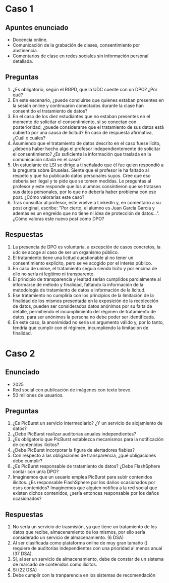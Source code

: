 # Caso 1
## Apuntes enunciado

- Docencia online.
- Comunicación de la grabación de clases, consentimiento por abstinencia.
- Comentarios de clase en redes sociales sin información personal detallada.
## Preguntas
1. ¿Es obligatorio, según el RGPD, que la UDC cuente con un DPO? ¿Por qué?
2. En este escenario, ¿puede concluirse que quienes estaban presentes en la sesión online y continuaron conectados durante la clase han consentido el tratamiento de datos?
3. En el caso de los diez estudiantes que no estaban presentes en el momento de solicitar el consentimiento, si se conectan con posterioridad, ¿puede considerarse que el tratamiento de sus datos está cubierto por una causa de licitud? En caso de respuesta afirmativa, ¿Cuál o cuáles?
4. Asumiendo que el tratamiento de datos descrito en el caso fuese lícito, ¿debería haber hecho algo el profesor independientemente de solicitar el consentimiento? ¿Es suficiente la información que traslada en la comunicación citada en el caso?
5. Un estudiante de LSI se dirige a ti señalado que él fue quien respondió a la pregunta sobre Bruselas. Siente que el profesor le ha faltado al respeto y que ha publicado datos personales suyos. Cree que eso debería ser ilegal y te pide que se tomen medidas. Le preguntas al profesor y este responde que los alumnos consintieron que se tratasen sus datos personales, por lo que no debería haber problema con ese post. ¿Cómo valorarías este caso?
6. Tras consultar al profesor, este vuelve a LinkedIn y, en comentario a su post original, escribe: "Por cierto, el alumno es Juan García García y además es un engreído que no tiene ni idea de protección de datos…". ¿Cómo valoras este nuevo post como DPO?
## Respuestas
1. La presencia de DPO es voluntaria, a excepción de casos concretos, la udc se acoge al caso de ser un organismo público.
2. El tratamiento tiene una licitud cuestionable al no tener un consentimiento explícito, pero se ve acogido por el interés público.
3. En caso de unirse, el tratamiento seguía siendo lícito y por encima de ello no sería ni legítimo ni transparente.
4. El principio de transparencia y lealtad serían cumplidos parcialmente al informarse de método y finalidad, faltando la información de la metodología de tratamiento de datos e información de la licitud.
5. Ese tratamiento no cumpliría con los principios de la limitación de la finalidad de los mismos presentada en la exposición de la recolección de datos, pueden ser considerados datos anónimos por su falta de detalle, permitiendo el incumplimiento del régimen de tratamiento de datos, para ser anónimos la persona no debe poder ser identificada.
6. En este caso, la anonimidad no sería un argumento válido y, por lo tanto, tendría que cumplir con el régimen, incumpliendo la limitación de finalidad.
# Caso 2
## Enunciado
- 2025
- Red social con publicación de imágenes con texto breve.
- 50 millones de usuarios.
## Preguntas
1. ¿Es PicBurst un servicio intermediario? ¿Y un servicio de alojamiento de datos?
2. ¿Debe PicBurst realizar auditorías anuales independientes?
3. ¿Es obligatorio que PicBurst establezca mecanismos para la notificación de contenidos ilícitos?
4. ¿Debe PicBurst incorporar la figura de alertadores fiables?
5. Con respecto a las obligaciones de transparencia, ¿qué obligaciones debe cumplir?
6. ¿Es PicBurst responsable de tratamiento de datos? ¿Debe FlashSphere contar con un/a DPO?
7. Imaginemos que un usuario emplea PicBurst para subir contenidos ilícitos. ¿Es responsable FlashSphere por los daños ocasionados por esos contenidos? Imaginemos que alguien notifica a la red social que existen dichos contenidos, ¿sería entonces responsable por los daños ocasionados?
## Respuestas
1. No sería un servicio de trasmisión, ya que tiene un tratamiento de los datos que recibe, almacenamiento de los mismos, por ello sería considerado un servicio de almacenamiento. (6 DSA)
2. Al ser clasificada como plataforma online de muy gran tamaño () requiere de auditorias independientes con una prioridad al menos anual (37 DSA).
3. Sí, al ser un servicio de almacenamiento, debe de constar de un sistema de marcado de contenidos como ilícitos.
4. Sí (22 DSA)
5. Debe cumplir con la tranparencia en los sistemas de recomendación